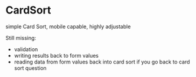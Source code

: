 CardSort
========

simple Card Sort, mobile capable, highly adjustable

Still missing:

- validation
- writing results back to form values
- reading data from form values back into card sort if you go back to card sort question
